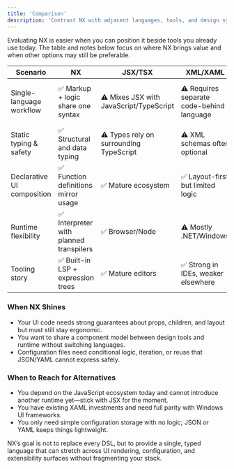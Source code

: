 ```yaml
---
title: 'Comparison'
description: 'Contrast NX with adjacent languages, tools, and design systems.'
---
```


Evaluating NX is easier when you can position it beside tools you already use today. The table and notes below focus on where NX brings value and when other options may still be preferable.

| Scenario | NX | JSX/TSX | XML/XAML | JSON/YAML |
| --- | --- | --- | --- | --- |
| Single-language workflow | ✅ Markup + logic share one syntax | ⚠️ Mixes JSX with JavaScript/TypeScript | ⚠️ Requires separate code-behind language | ⚠️ Configuration only, no executable logic |
| Static typing & safety | ✅ Structural and data typing | ⚠️ Types rely on surrounding TypeScript | ⚠️ XML schemas often optional | ❌ Untyped by default |
| Declarative UI composition | ✅ Function definitions mirror usage | ✅ Mature ecosystem | ✅ Layout-first but limited logic | ❌ Limited to data description |
| Runtime flexibility | ✅ Interpreter with planned transpilers | ✅ Browser/Node | ⚠️ Mostly .NET/Windows | ✅ Any platform |
| Tooling story | ✅ Built-in LSP + expression trees | ✅ Mature editors | ✅ Strong in IDEs, weaker elsewhere | ⚠️ Basic validation only |

### When NX Shines
- Your UI code needs strong guarantees about props, children, and layout but must still stay ergonomic.
- You want to share a component model between design tools and runtime without switching languages.
- Configuration files need conditional logic, iteration, or reuse that JSON/YAML cannot express safely.

### When to Reach for Alternatives
- You depend on the JavaScript ecosystem today and cannot introduce another runtime yet—stick with JSX for the moment.
- You have existing XAML investments and need full parity with Windows UI frameworks.
- You only need simple configuration storage with no logic; JSON or YAML keeps things lightweight.

NX’s goal is not to replace every DSL, but to provide a single, typed language that can stretch across UI rendering, configuration, and extensibility surfaces without fragmenting your stack.
